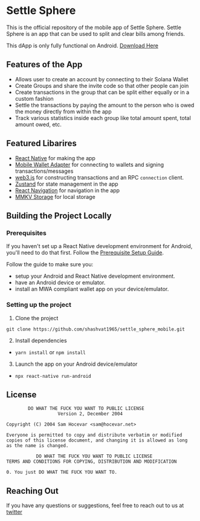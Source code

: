 # Settle Sphere 

This is the official repository of the mobile app of Settle Sphere. Settle Sphere is an app that can be used to split and clear bills among friends.

This dApp is only fully functional on Android. [Download Here](https://drive.google.com/file/d/1_LxPjS462NksnU9FZ8EJ34IqeGyiHeaz/view?usp=drive_link)

## Features of the App
- Allows user to create an account by connecting to their Solana Wallet
- Create Groups and share the invite code so that other people can join
- Create transactions in the group that can be split either equally or in a custom fashion
- Settle the transactions by paying the amount to the person who is owed the money directly from within the app
- Track various statistics inside each group like total amount spent, total amount owed, etc.

## Featured Libarires
- [React Native](https://reactnative.dev) for making the app
- [Mobile Wallet Adapter](https://github.com/solana-mobile/mobile-wallet-adapter/tree/main/js/packages/mobile-wallet-adapter-protocol) for connecting to wallets and signing transactions/messages
- [web3.js](https://solana-labs.github.io/solana-web3.js/) for constructing transactions and an RPC `connection` client.
- [Zustand](https://zustand-demo.pmnd.rs/) for state management in the app
- [React Navigation](https://reactnavigation.org) for navigation in the app
- [MMKV Storage](https://github.com/mrousavy/react-native-mmkv) for local storage

## Building the Project Locally
### Prerequisites

If you haven't set up a React Native development environment for Android, you'll need to do that first. Follow the [Prerequisite Setup Guide](https://docs.solanamobile.com/getting-started/development-setup).

Follow the guide to make sure you:
- setup your Android and React Native development environment.
- have an Android device or emulator.
- install an MWA compliant wallet app on your device/emulator.
   
### Setting up the project
1. Clone the project
```
git clone https://github.com/shashvat1965/settle_sphere_mobile.git
```
2. Install dependencies
- `yarn install` or `npm install`
3. Launch the app on your Android device/emulator
- `npx react-native run-android`

## License
 ```     
         DO WHAT THE FUCK YOU WANT TO PUBLIC LICENSE 
                    Version 2, December 2004 

Copyright (C) 2004 Sam Hocevar <sam@hocevar.net>

Everyone is permitted to copy and distribute verbatim or modified
copies of this license document, and changing it is allowed as long
as the name is changed.

            DO WHAT THE FUCK YOU WANT TO PUBLIC LICENSE 
TERMS AND CONDITIONS FOR COPYING, DISTRIBUTION AND MODIFICATION

0. You just DO WHAT THE FUCK YOU WANT TO.
```

## Reaching Out
If you have any questions or suggestions, feel free to reach out to us at [twitter](https://twitter.com/0x__carnage)



